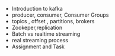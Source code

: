 - Introduction to kafka  
- producer, consumer, Consumer Groups  
- topics , offset , partitions, brokers  
- Zookeper,replication  
- Batch vs realtime streaming  
- real streaming process  
- Assignment and Task